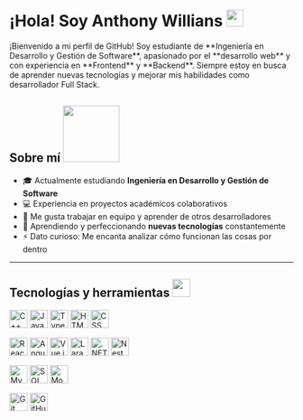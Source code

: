 <h1> ¡Hola! Soy Anthony Willians <img src="https://raw.githubusercontent.com/MartinHeinz/MartinHeinz/master/wave.gif" width="30px"> </h1>

<div size='20px'> 
¡Bienvenido a mi perfil de GitHub!  
Soy estudiante de **Ingeniería en Desarrollo y Gestión de Software**, apasionado por el **desarrollo web** y con experiencia en **Frontend** y **Backend**.  
Siempre estoy en busca de aprender nuevas tecnologías y mejorar mis habilidades como desarrollador Full Stack.
</div>

<h2> Sobre mí <img src="https://media0.giphy.com/media/KDDpcKigbfFpnejZs6/giphy.gif" width="100px"> </h2>

- 🎓 Actualmente estudiando **Ingeniería en Desarrollo y Gestión de Software**  
- 💻 Experiencia en proyectos académicos colaborativos  
- 🚀 Me gusta trabajar en equipo y aprender de otros desarrolladores  
- 🌱 Aprendiendo y perfeccionando **nuevas tecnologías** constantemente  
- ⚡ Dato curioso: Me encanta analizar cómo funcionan las cosas por dentro

---

<h2> Tecnologías y herramientas <img src="https://media2.giphy.com/media/QssGEmpkyEOhBCb7e1/giphy.gif" width="32px"> </h2>

<!-- Lenguajes -->
<a href="#"><img width="32px" src="https://raw.githubusercontent.com/rahulbanerjee26/githubAboutMeGenerator/main/icons/cpp.svg" title="C++"></a>
<a href="#"><img width="32px" src="https://raw.githubusercontent.com/rahulbanerjee26/githubAboutMeGenerator/main/icons/javascript.svg" title="JavaScript"></a>
<a href="#"><img width="32px" src="https://raw.githubusercontent.com/rahulbanerjee26/githubAboutMeGenerator/main/icons/typescript.svg" title="TypeScript"></a>
<a href="#"><img width="32px" src="https://raw.githubusercontent.com/rahulbanerjee26/githubAboutMeGenerator/main/icons/html.svg" title="HTML"></a>
<a href="#"><img width="32px" src="https://raw.githubusercontent.com/rahulbanerjee26/githubAboutMeGenerator/main/icons/css.svg" title="CSS"></a>

<!-- Frameworks -->
<a href="#"><img width="32px" src="https://raw.githubusercontent.com/rahulbanerjee26/githubAboutMeGenerator/main/icons/reactjs.svg" title="React"></a>
<a href="#"><img width="32px" src="https://raw.githubusercontent.com/rahulbanerjee26/githubAboutMeGenerator/main/icons/angularjs.svg" title="Angular"></a>
<a href="#"><img width="32px" src="https://raw.githubusercontent.com/rahulbanerjee26/githubAboutMeGenerator/main/icons/vuejs.svg" title="Vue.js"></a>
<a href="#"><img width="32px" src="https://raw.githubusercontent.com/rahulbanerjee26/githubAboutMeGenerator/main/icons/laravel.svg" title="Laravel"></a>
<a href="#"><img width="32px" src="https://raw.githubusercontent.com/rahulbanerjee26/githubAboutMeGenerator/main/icons/dotnet.svg" title=".NET"></a>
<a href="#"><img width="32px" src="https://raw.githubusercontent.com/rahulbanerjee26/githubAboutMeGenerator/main/icons/nestjs.svg" title="NestJS"></a>

<!-- Bases de datos -->
<a href="#"><img width="32px" src="https://raw.githubusercontent.com/rahulbanerjee26/githubAboutMeGenerator/main/icons/mysql.svg" title="MySQL"></a>
<a href="#"><img width="32px" src="https://raw.githubusercontent.com/rahulbanerjee26/githubAboutMeGenerator/main/icons/microsoftsqlserver.svg" title="SQL Server"></a>
<a href="#"><img width="32px" src="https://raw.githubusercontent.com/rahulbanerjee26/githubAboutMeGenerator/main/icons/mongodb.svg" title="MongoDB"></a>

<!-- Control de versiones -->
<a href="#"><img width="32px" src="https://raw.githubusercontent.com/rahulbanerjee26/githubAboutMeGenerator/main/icons/git.svg" title="Git"></a>
<a href="#"><img width="32px" src="https://raw.githubusercontent.com/rahulbanerjee26/githubAboutMeGenerator/main/icons/github.svg" title="GitHub"></a>
